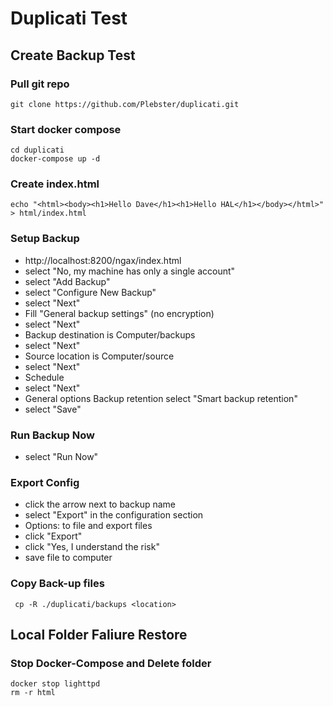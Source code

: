 # Duplicati Test
## Create Backup Test
### Pull git repo
    git clone https://github.com/Plebster/duplicati.git
### Start docker compose
    cd duplicati
    docker-compose up -d
### Create index.html
    echo "<html><body><h1>Hello Dave</h1><h1>Hello HAL</h1></body></html>" > html/index.html
### Setup Backup
 - http://localhost:8200/ngax/index.html
 - select "No, my machine has only a single account"
 - select "Add Backup"
 - select "Configure New Backup"
 - select "Next"
 - Fill "General backup settings" (no encryption)
 - select "Next"
 - Backup destination is Computer/backups
 - select "Next"
 - Source location is Computer/source
 - select "Next"
 - Schedule
 - select "Next"
 - General options Backup retention select "Smart backup retention"
 - select "Save"
### Run Backup Now
- select  "Run Now" 
### Export Config
- click the arrow next to backup name
- select "Export" in the configuration section
- Options: to file and export files
- click "Export"
- click "Yes, I understand the risk"
- save file to computer
### Copy Back-up files
     cp -R ./duplicati/backups <location>
## Local Folder Faliure Restore
### Stop Docker-Compose and Delete folder
    docker stop lighttpd
    rm -r html
